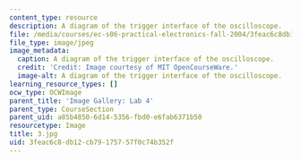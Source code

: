 ```yaml
---
content_type: resource
description: A diagram of the trigger interface of the oscilloscope.
file: /media/courses/ec-s06-practical-electronics-fall-2004/3feac6c8db12cb79175757f0c74b352f_3.jpg
file_type: image/jpeg
image_metadata:
  caption: A diagram of the trigger interface of the oscilloscope.
  credit: 'Credit: Image courtesy of MIT OpenCourseWare.'
  image-alt: A diagram of the trigger interface of the oscilloscope.
learning_resource_types: []
ocw_type: OCWImage
parent_title: 'Image Gallery: Lab 4'
parent_type: CourseSection
parent_uid: a85b4850-6d14-5356-fbd0-e6fab6371b50
resourcetype: Image
title: 3.jpg
uid: 3feac6c8-db12-cb79-1757-57f0c74b352f
---
```

